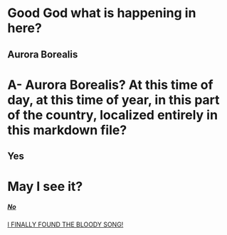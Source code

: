 # Good God what is happening in here?

## Aurora Borealis

# A- Aurora Borealis? At this time of day, at this time of year, in this part of the country, localized entirely in this markdown file?

## Yes

# May I see it?

##### [No](https://youtu.be/dQw4w9WgXcQ)

[I FINALLY FOUND THE BLOODY SONG!](https://youtu.be/Nqqc2FHf9Ug)
